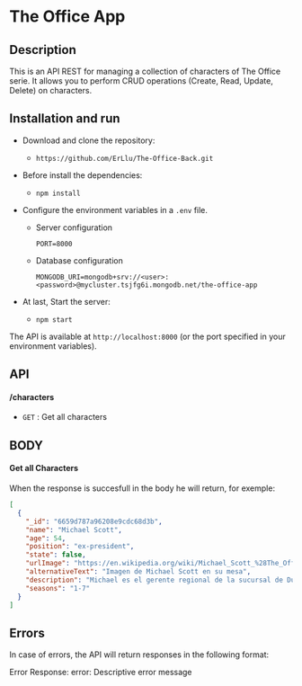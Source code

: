 # The Office App

## Description

This is an API REST for managing a collection of characters of The Office serie. It allows you to perform CRUD operations (Create, Read, Update, Delete) on characters.

## Installation and run

- Download and clone the repository:

  - `https://github.com/ErLlu/The-Office-Back.git`

- Before install the dependencies:

  - `npm install`

- Configure the environment variables in a `.env` file.

  - Server configuration

    `PORT=8000`

  - Database configuration

    `MONGODB_URI=mongodb+srv://<user>:<password>@mycluster.tsjfg6i.mongodb.net/the-office-app`

- At last, Start the server:
  - `npm start`

The API is available at `http://localhost:8000` (or the port specified in your environment variables).

## API

#### /characters

- `GET` : Get all characters

## BODY

#### Get all Characters

When the response is succesfull in the body he will return, for exemple:

```json
[
  {
    "_id": "6659d787a96208e9cdc68d3b",
    "name": "Michael Scott",
    "age": 54,
    "position": "ex-president",
    "state": false,
    "urlImage": "https://en.wikipedia.org/wiki/Michael_Scott_%28The_Office%29#/media/File:MichaelScott.png",
    "alternativeText": "Imagen de Michael Scott en su mesa",
    "description": "Michael es el gerente regional de la sucursal de Dunder Mifflin, una empresa papelera en Scranton, Pensilvania, durante la mayor parte de la serie. Al igual que su homólogo en la versión británica original del programa, David Brent, se caracteriza por ser un jefe en gran medida incompetente, improductivo y poco profesional, aunque se lo describe como más amable y, en ocasiones, se muestra eficaz en su trabajo en momentos clave.",
    "seasons": "1-7"
  }
]
```

## Errors

In case of errors, the API will return responses in the following format:

Error Response:
error: Descriptive error message
